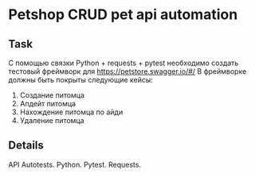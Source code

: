 # Petshop CRUD pet api automation

## Task

С помощью связки Python + requests + pytest необходимо создать тестовый фреймворк для https://petstore.swagger.io/#/
В фреймворке должны быть покрыты следующие кейсы:

1. Создание питомца
2. Апдейт питомца
3. Нахождение питомца по айди
4. Удаление питомца


## Details

API Autotests. Python. Pytest. Requests.


